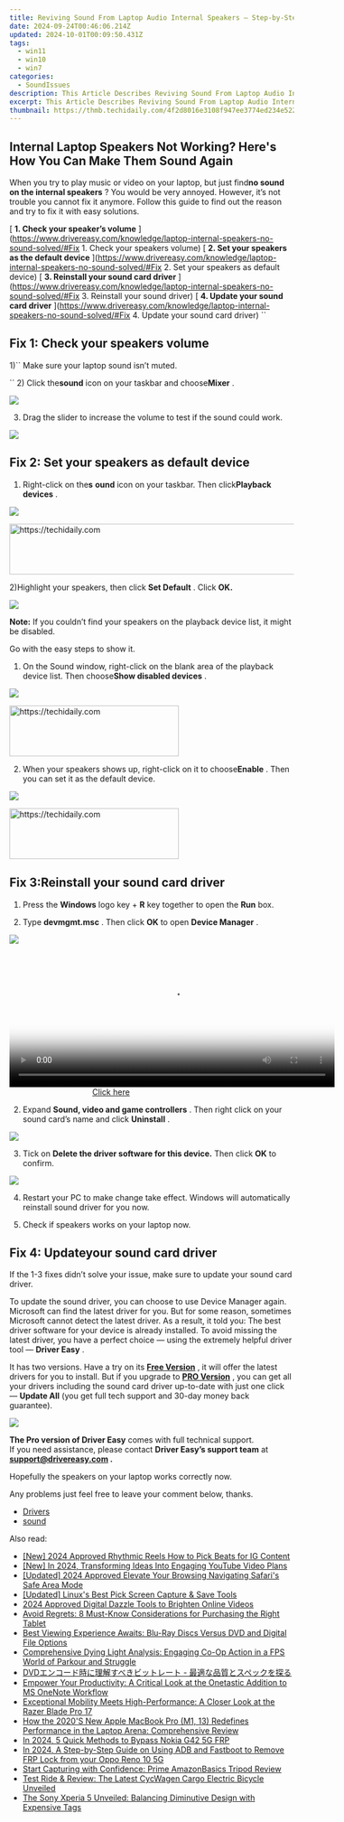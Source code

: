 ```yaml
---
title: Reviving Sound From Laptop Audio Internal Speakers – Step-by-Step Tips
date: 2024-09-24T00:46:06.214Z
updated: 2024-10-01T00:09:50.431Z
tags:
  - win11
  - win10
  - win7
categories:
  - SoundIssues
description: This Article Describes Reviving Sound From Laptop Audio Internal Speakers – Step-by-Step Tips
excerpt: This Article Describes Reviving Sound From Laptop Audio Internal Speakers – Step-by-Step Tips
thumbnail: https://thmb.techidaily.com/4f2d8016e3108f947ee3774ed234e522592c51bdb9d218a2d3fa1a7e34081e27.jpg
---
```


## Internal Laptop Speakers Not Working? Here's How You Can Make Them Sound Again

When you try to play music or video on your laptop, but just find**no sound on the internal speakers** ? You would be very annoyed. However, it’s not trouble you cannot fix it anymore. Follow this guide to find out the reason and try to fix it with easy solutions.

[ **1\. Check your speaker’s volume** ](<https://www.drivereasy.com/knowledge/laptop-internal-speakers-no-sound-solved/#Fix> 1. Check your speakers volume)
[ **2\. Set your speakers as the default device** ](<https://www.drivereasy.com/knowledge/laptop-internal-speakers-no-sound-solved/#Fix> 2. Set your speakers as default device)
[ **3\. Reinstall your sound card driver** ](<https://www.drivereasy.com/knowledge/laptop-internal-speakers-no-sound-solved/#Fix> 3. Reinstall your sound driver)
[ **4\. Update your sound card driver** ](<https://www.drivereasy.com/knowledge/laptop-internal-speakers-no-sound-solved/#Fix> 4. Update your sound card driver) ``

## Fix 1: Check your speakers volume

 1)`` Make sure your laptop sound isn’t muted.

`` 2) Click the**sound** icon on your taskbar and choose**Mixer** .

![](https://images.drivereasy.com/wp-content/uploads/2017/03/1-17.jpg)

 3) Drag the slider to increase the volume to test if the sound could work.

![](https://images.drivereasy.com/wp-content/uploads/2017/03/4-22.png)

## Fix 2: Set your speakers as default device

 1) Right-click on the**s** **ound** icon on your taskbar. Then click**Playback devices** .

![](https://images.drivereasy.com/wp-content/uploads/2017/03/1-15.jpg)

<!-- affiliate ads begin -->
<a href="https://appsumo.8odi.net/c/5597632/2144273/7443" target="_top" id="2144273">
  <img src="//a.impactradius-go.com/display-ad/7443-2144273" border="0" alt="https://techidaily.com" width="728" height="90"/>
</a>
<img height="0" width="0" src="https://appsumo.8odi.net/i/5597632/2144273/7443" style="position:absolute;visibility:hidden;" border="0" />
<!-- affiliate ads end -->

 2)Highlight your speakers, then click **Set Default** . Click **OK.**

![](https://images.drivereasy.com/wp-content/uploads/2017/03/5-7.jpg)

**Note:**  If you couldn’t find your speakers on the playback device list, it might be disabled.

Go with the easy steps to show it.

 1) On the Sound window, right-click on the blank area of the playback device list. Then choose**Show disabled devices** .

![](https://images.drivereasy.com/wp-content/uploads/2017/03/6-11.jpg)

<!-- affiliate ads begin -->
<a href="https://aligracehair.sjv.io/c/5597632/1868586/19272" target="_top" id="1868586">
  <img src="//a.impactradius-go.com/display-ad/19272-1868586" border="0" alt="https://techidaily.com" width="300" height="90"/>
</a>
<img height="0" width="0" src="https://aligracehair.sjv.io/i/5597632/1868586/19272" style="position:absolute;visibility:hidden;" border="0" />
<!-- affiliate ads end -->

 2) When your speakers shows up, right-click on it to choose**Enable** . Then you can set it as the default device.

![](https://images.drivereasy.com/wp-content/uploads/2017/03/7-7.jpg)

<!-- affiliate ads begin -->
<a href="https://aligracehair.sjv.io/c/5597632/1997717/19272" target="_top" id="1997717">
  <img src="//a.impactradius-go.com/display-ad/19272-1997717" border="0" alt="https://techidaily.com" width="300" height="90"/>
</a>
<img height="0" width="0" src="https://aligracehair.sjv.io/i/5597632/1997717/19272" style="position:absolute;visibility:hidden;" border="0" />
<!-- affiliate ads end -->

## Fix 3:**Reinstall your sound card driver**

1) Press the **Windows** logo key + **R** key together to open the **Run** box.

2) Type **devmgmt.msc** . Then click **OK** to open **Device Manager** .

![](https://images.drivereasy.com/wp-content/uploads/2017/03/5-6.jpg)

<!-- affiliate ads begin -->
<span id="1983575">
					<video width="576" height="240" style="cursor:pointer"
           poster="//a.impactradius-go.com/display-clicktoplayimage/1983575.png"
           onclick="if(!this.playClicked){this.play();this.setAttribute('controls',true);this.playClicked=true;}">
	   <source src="//a.impactradius-go.com/display-ad/22993-1983575">
	   <img src="//a.impactradius-go.com/display-clicktoplayimage/1983575.png" style="border: none; height: 100%; width: 100%; object-fit: contain">
	</video>
	<div style="width:360px;text-align:center"><a href="javascript:window.open(decodeURIComponent('https%3A%2F%2Fhomestyler.sjv.io%2Fc%2F5597632%2F1983575%2F22993'), '_blank');void(0);">Click here</a></div>
</span>
<img height="0" width="0" src="https://imp.pxf.io/i/5597632/1983575/22993" style="position:absolute;visibility:hidden;" border="0" />
<!-- affiliate ads end -->

2) Expand **Sound, video and game controllers** . Then right click on your sound card’s name and click **Uninstall** .

![](https://images.drivereasy.com/wp-content/uploads/2017/03/6-10.jpg)

3) Tick on **Delete the driver software for this device.** Then click **OK** to confirm.

![](https://images.drivereasy.com/wp-content/uploads/2017/03/7-9.jpg)

 4) Restart your PC to make change take effect. Windows will automatically reinstall sound driver for you now.

 5) Check if speakers works on your laptop now.

## Fix 4: Update**your sound card driver**

 If the 1-3 fixes didn’t solve your issue, make sure to update your sound card driver.

 To update the sound driver, you can choose to use Device Manager again. Microsoft can find the latest driver for you. But for some reason, sometimes Microsoft cannot detect the latest driver. As a result, it told you: The best driver software for your device is already installed. To avoid missing the latest driver, you have a perfect choice — using the extremely helpful driver tool — **Driver Easy** .

It has two versions. Have a try on its **[Free Version](https://tools.techidaily.com/drivereasy/download/)**  , it will offer the latest drivers for you to install. But if you upgrade to **[PRO Version](https://tools.techidaily.com/drivereasy/download/)**  , you can get all your drivers including the sound card driver up-to-date with just one click — **Update All** (you get full tech support and 30-day money back guarantee).

![](https://images.drivereasy.com/wp-content/uploads/2017/03/8-5.jpg)

**The Pro version of Driver Easy** comes with full technical support.  
 If you need assistance, please contact **Driver Easy’s support team** at **[support@drivereasy.com](https://tools.techidaily.com/drivereasy/download/) .**

Hopefully the speakers on your laptop works correctly now.

Any problems just feel free to leave your comment below, thanks.

* [Drivers](https://tools.techidaily.com/drivereasy/download/)
* [sound](https://tools.techidaily.com/drivereasy/download/)

<ins class="adsbygoogle"
     style="display:block"
     data-ad-format="autorelaxed"
     data-ad-client="ca-pub-7571918770474297"
     data-ad-slot="1223367746"></ins>

<ins class="adsbygoogle"
     style="display:block"
     data-ad-client="ca-pub-7571918770474297"
     data-ad-slot="8358498916"
     data-ad-format="auto"
     data-full-width-responsive="true"></ins>

<span class="atpl-alsoreadstyle">Also read:</span>
<div><ul>
<li><a href="https://instagram-clips.techidaily.com/new-2024-approved-rhythmic-reels-how-to-pick-beats-for-ig-content/"><u>[New] 2024 Approved Rhythmic Reels How to Pick Beats for IG Content</u></a></li>
<li><a href="https://youtube-lab.techidaily.com/n-2024-transforming-ideas-into-engaging-youtube-video-plans/"><u>[New] In 2024, Transforming Ideas Into Engaging YouTube Video Plans</u></a></li>
<li><a href="https://fox-cloud.techidaily.com/updated-2024-approved-elevate-your-browsing-navigating-safaris-safe-area-mode/"><u>[Updated] 2024 Approved Elevate Your Browsing Navigating Safari's Safe Area Mode</u></a></li>
<li><a href="https://video-screen-grab.techidaily.com/updated-linuxs-best-pick-screen-capture-and-save-tools/"><u>[Updated] Linux's Best Pick Screen Capture & Save Tools</u></a></li>
<li><a href="https://fox-friendly.techidaily.com/2024-approved-digital-dazzle-tools-to-brighten-online-videos/"><u>2024 Approved Digital Dazzle Tools to Brighten Online Videos</u></a></li>
<li><a href="https://printer-issues.techidaily.com/avoid-regrets-8-must-know-considerations-for-purchasing-the-right-tablet/"><u>Avoid Regrets: 8 Must-Know Considerations for Purchasing the Right Tablet</u></a></li>
<li><a href="https://tech-revival.techidaily.com/best-viewing-experience-awaits-blu-ray-discs-versus-dvd-and-digital-file-options/"><u>Best Viewing Experience Awaits: Blu-Ray Discs Versus DVD and Digital File Options</u></a></li>
<li><a href="https://printer-issues.techidaily.com/comprehensive-dying-light-analysis-engaging-co-op-action-in-a-fps-world-of-parkour-and-struggle/"><u>Comprehensive Dying Light Analysis: Engaging Co-Op Action in a FPS World of Parkour and Struggle</u></a></li>
<li><a href="https://some-knowledge.techidaily.com/1725289726611-dvd/"><u>DVDエンコード時に理解すべきビットレート - 最適な品質とスペックを探る</u></a></li>
<li><a href="https://printer-issues.techidaily.com/empower-your-productivity-a-critical-look-at-the-onetastic-addition-to-ms-onenote-workflow/"><u>Empower Your Productivity: A Critical Look at the Onetastic Addition to MS OneNote Workflow</u></a></li>
<li><a href="https://printer-issues.techidaily.com/exceptional-mobility-meets-high-performance-a-closer-look-at-the-razer-blade-pro-17/"><u>Exceptional Mobility Meets High-Performance: A Closer Look at the Razer Blade Pro 17</u></a></li>
<li><a href="https://printer-issues.techidaily.com/how-the-2020s-new-apple-macbook-pro-m1-13-redefines-performance-in-the-laptop-arena-comprehensive-review/"><u>How the 2020'S New Apple MacBook Pro (M1, 13) Redefines Performance in the Laptop Arena: Comprehensive Review</u></a></li>
<li><a href="https://android-frp.techidaily.com/in-2024-5-quick-methods-to-bypass-nokia-g42-5g-frp-by-drfone-android/"><u>In 2024, 5 Quick Methods to Bypass Nokia G42 5G FRP</u></a></li>
<li><a href="https://android-frp.techidaily.com/in-2024-a-step-by-step-guide-on-using-adb-and-fastboot-to-remove-frp-lock-from-your-oppo-reno-10-5g-by-drfone-android/"><u>In 2024, A Step-by-Step Guide on Using ADB and Fastboot to Remove FRP Lock from your Oppo Reno 10 5G</u></a></li>
<li><a href="https://printer-issues.techidaily.com/start-capturing-with-confidence-prime-amazonbasics-tripod-review/"><u>Start Capturing with Confidence: Prime AmazonBasics Tripod Review</u></a></li>
<li><a href="https://printer-issues.techidaily.com/test-ride-and-review-the-latest-cycwagen-cargo-electric-bicycle-unveiled/"><u>Test Ride & Review: The Latest CycWagen Cargo Electric Bicycle Unveiled</u></a></li>
<li><a href="https://printer-issues.techidaily.com/the-sony-xperia-5-unveiled-balancing-diminutive-design-with-expensive-tags/"><u>The Sony Xperia 5 Unveiled: Balancing Diminutive Design with Expensive Tags</u></a></li>
</ul></div>

